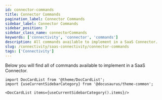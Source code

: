 ```yaml
---
id: connector-commands
title: Connector Commands
pagination_label: Connector Commands
sidebar_label: Connector Commands
sidebar_position: 7
sidebar_class_name: connectorCommands
keywords: ['connectivity', 'connector', 'commands']
description: All commands available to implement in a SaaS Connector.
slug: /connectivity/saas-connectivity/connector-commands
tags: ['Connectivity']
---
```


Below you will find all of commands available to implement in a SaaS Connector.

```mdx-code-block
import DocCardList from '@theme/DocCardList';
import {useCurrentSidebarCategory} from '@docusaurus/theme-common';

<DocCardList items={useCurrentSidebarCategory().items}/>
```
